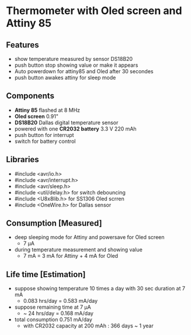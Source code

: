 # Thermometer with Oled screen and Attiny 85

## Features
  - show temperature measured by sensor DS18B20
  - push button stop showing value or make it appears
  - Auto powerdown for attiny85 and Oled after 30 secondes
  - push button awakes attiny for sleep mode
  
## Components
  - **Attiny 85** flashed at 8 MHz
  - **Oled screen** 0.91"
  - **DS18B20** Dallas digital temperature sensor
  - powered with one **CR2032 battery** 3.3 V 220 mAh
  - push button for interrupt
  - switch for battery control
  
## Libraries
  - #include <avr/io.h>
  - #include <avr/interrupt.h>
  - #include <avr/sleep.h>
  - #include <util/delay.h> for switch debouncing
  - #include <U8x8lib.h> for SS1306 Oled scrren
  - #include <OneWire.h> for Dallas sensor

  
## Consumption [Measured]
  - deep sleeping mode for Attiny and powersave for Oled screen
    - 7 µA
  - during temperature measurement and showing value
    - 7 mA = 3 mA for Attiny + 4 mA for Oled
    
## Life time [Estimation]
  - suppose showing temperature 10 times a day with 30 sec duration at 7 mA
    - 0.083 hrs/day = 0.583 mA/day
  - suppose remaining time at 7 µA
    - ~ 24 hrs/day = 0.168 mA/day
  - total consumption 0.751 mA/day
    - with CR2032 capacity at 200 mAh : 366 days ~ 1 year
    
